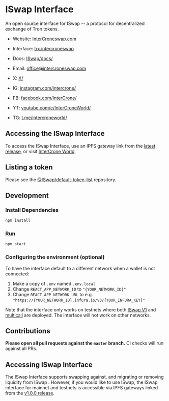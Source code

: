 # ISwap Interface

An open source interface for ISwap -- a protocol for decentralized exchange of Tron tokens.

- Website: [InterCroneswap.com](https://intercroneswap.com)
- Interface: [trx.intercroneswap](https://trx.intercroneswap.com)
- Docs: [ISwap/docs/](https://docs.intercroneswap.finance)
- Email: [office@intercroneswap.com](mailto:office@intercroneswap.com)

- X: [X/](https://twitter.com/IntercroneWorld)
- IG: [instagram.com/intercrone/](https://www.instagram.com/intercrone)
- FB: [facebook.com/InterCrone/](https://www.facebook.com/InterCrone)
- YT: [youtube.com/c/InterCroneWorld/](https://www.youtube.com/c/InterCroneWorld)
- TG: [t.me/intercroneworld/](https://t.me/intercroneworld)

## Accessing the ISwap Interface

To access the ISwap Interface, use an IPFS gateway link from the
[latest release](https://github.com/ISwap/ISwap-interface/releases/latest),
or visit [InterCrone World](https://Intercroneswap.com).

## Listing a token

Please see the
[@ISwap/default-token-list](https://github.com/InterCroneworldOrg/token-lists/blob/main/intercroneswap_default.json)
repository.

## Development

### Install Dependencies

```bash
npm install
```

### Run

```bash
npm start
```

### Configuring the environment (optional)

To have the interface default to a different network when a wallet is not connected:

1. Make a copy of `.env` named `.env.local`
2. Change `REACT_APP_NETWORK_ID` to `"{YOUR_NETWORK_ID}"`
3. Change `REACT_APP_NETWORK_URL` to e.g. `"https://{YOUR_NETWORK_ID}.infura.io/v3/{YOUR_INFURA_KEY}"`

Note that the interface only works on testnets where both
[ISwap V1](https://intercroneswap.com/docs/v1/smart-contracts/factory/) and
[multicall](https://github.com/makerdao/multicall) are deployed.
The interface will not work on other networks.

## Contributions

**Please open all pull requests against the `master` branch.**
CI checks will run against all PRs.

## Accessing ISwap Interface

The ISwap Interface supports swapping against, and migrating or removing liquidity from ISwap . However,
if you would like to use ISwap, the ISwap interface for mainnet and testnets is accessible via IPFS gateways
linked from the [v1.0.0 release](https://github.com/ISwap/ISwap-interface/releases/tag/v1.0.0).
